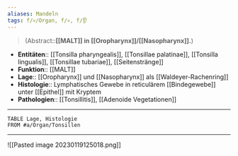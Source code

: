 ```yaml
---
aliases: Mandeln
tags: f/💀/Organ, f/💀, f/👂
---
```

> (Abstract::**[[MALT]] in [[Oropharynx]]/[[Nasopharynx]].**)
- **Entitäten**:: [[Tonsilla pharyngealis]], [[Tonsillae palatinae]], [[Tonsilla lingualis]], [[Tonsillae tubariae]], [[Seitenstränge]]
- **Funktion**:: [[MALT]]
- **Lage**:: [[Oropharynx]] und [[Nasopharynx]] als [[Waldeyer-Rachenring]]
- **Histologie**:: Lymphatisches Gewebe in reticulärem [[Bindegewebe]] unter [[Epithel]] mit Kryptem
- **Pathologien**:: [[Tonsillitis]], [[Adenoide Vegetationen]]
---
```dataview
TABLE Lage, Histologie
FROM #a/Organ/Tonsillen 
```
---
![[Pasted image 20230119125018.png]]
